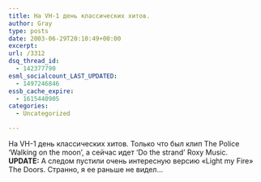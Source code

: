 ```yaml
---
title: На VH-1 день классических хитов.
author: Gray
type: posts
date: 2003-06-29T20:10:49+00:00
excerpt:
url: /3312
dsq_thread_id:
  - 142377790
esml_socialcount_LAST_UPDATED:
  - 1497246846
essb_cache_expire:
  - 1615440905
categories:
  - Uncategorized

---
```








На VH-1 день классических хитов. Только что был клип The Police &#8216;Walking on the moon&#8217;, а сейчас идет &#8216;Do the strand&#8217; Roxy Music.  
**UPDATE:** А следом пустили очень интересную версию &#171;Light my Fire&#187; The Doors. Странно, я ее раньше не видел&#8230;
